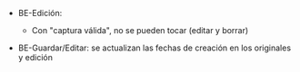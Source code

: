 - BE-Edición:
	- Con "captura válida", no se pueden tocar (editar y borrar)

- BE-Guardar/Editar: se actualizan las fechas de creación en los originales y edición
